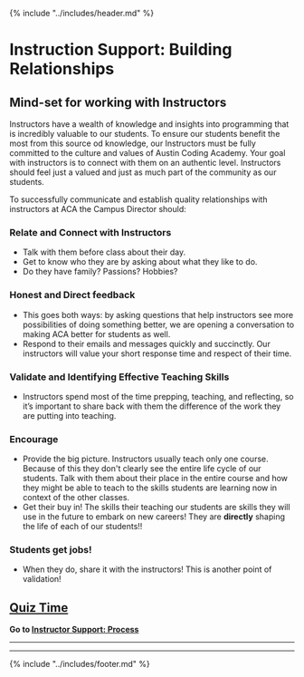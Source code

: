 {% include "../includes/header.md" %}

# Instruction Support: Building Relationships

## Mind-set for working with Instructors
Instructors have a wealth of knowledge and insights into programming that is incredibly valuable to our students. To ensure our students benefit the most from this source od knowledge, our Instructors must be fully committed to the culture and values of Austin Coding Academy. Your goal with instructors is to connect with them on an authentic level. Instructors should feel just a valued and just as much part of the community as our students.

To successfully communicate and establish quality relationships with instructors at ACA the Campus Director should:

### Relate and Connect with Instructors
  * Talk with them before class about their day. 
  * Get to know who they are by asking about what they like to do. 
  * Do they have family? Passions? Hobbies?

### Honest and Direct feedback 
  * This goes both ways: by asking questions that help instructors see more possibilities of doing something better, we are opening a conversation to making ACA better for students as well.
  * Respond to their emails and messages quickly and succinctly. Our instructors will value your short response time and respect of their time. 

### Validate and Identifying Effective Teaching Skills
  * Instructors spend most of the time prepping, teaching, and reflecting, so it’s important to share back with them the difference of the work they are putting into teaching. 

### Encourage 
  * Provide the big picture. Instructors usually teach only one course. Because of this they don't clearly see the entire life cycle of our students. Talk with them about their place in the entire course and how they might be able to teach to the skills students are learning now in context of the other classes. 
  * Get their buy in! The skills their teaching our students are skills they will use in the future to embark on new careers! They are **directly** shaping the life of each of our students!!

### Students get jobs! 
* When they do, share it with the instructors! This is another point of validation! 

<!-- @TODO Create and add quiz link @KATIE @DANIEL -->
## [Quiz Time](google.com)

**Go to [Instructor Support: Process](instructorSupportProcess.md)**

******
******

{% include "../includes/footer.md" %}
